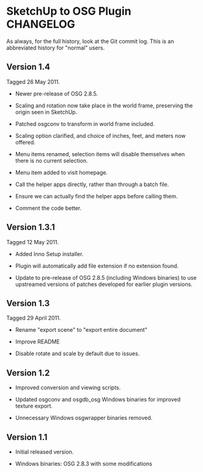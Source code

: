 SketchUp to OSG Plugin CHANGELOG
================================

As always, for the full history, look at the Git commit log. This is an 
abbreviated history for "normal" users. 

Version 1.4
-----------
Tagged 26 May 2011.

* Newer pre-release of OSG 2.8.5. 

* Scaling and rotation now take place in the world frame, preserving the 
	origin seen in SketchUp. 

* Patched osgconv to transform in world frame included. 

* Scaling option clarified, and choice of inches, feet, and meters now 
	offered.

* Menu items renamed, selection items will disable themselves when there
	is no current selection.

* Menu item added to visit homepage.

* Call the helper apps directly, rather than through a batch file.

* Ensure we can actually find the helper apps before calling them.

* Comment the code better.

Version 1.3.1
-------------
Tagged 12 May 2011.

* Added Inno Setup installer.

* Plugin will automatically add file extension if no extension found.

* Update to pre-release of OSG 2.8.5 (including Windows binaries) to use 
	upstreamed versions of patches developed for earlier plugin versions.

Version 1.3
-----------
Tagged 29 April 2011.

* Rename "export scene" to "export entire document"

* Improve README

* Disable rotate and scale by default due to issues.

Version 1.2
-----------
* Improved conversion and viewing scripts.

* Updated osgconv and osgdb_osg Windows binaries for improved texture export.

* Unnecessary Windows osgwrapper binaries removed.

Version 1.1
-----------
* Initial released version.

* Windows binaries: OSG 2.8.3 with some modifications